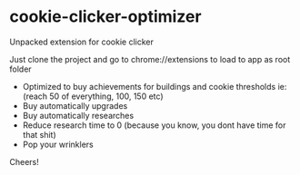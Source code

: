 # cookie-clicker-optimizer

Unpacked extension for cookie clicker

Just clone the project and go to chrome://extensions to load to app as root folder

- Optimized to buy achievements for buildings and cookie thresholds ie: (reach 50 of everything, 100, 150 etc)
- Buy automatically upgrades
- Buy automatically researches
- Reduce research time to 0 (because you know, you dont have time for that shit)
- Pop your wrinklers

Cheers!
